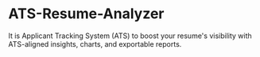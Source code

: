 # ATS-Resume-Analyzer
It is Applicant Tracking System (ATS) to boost your resume's visibility with ATS-aligned insights, charts, and exportable reports.
